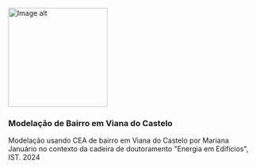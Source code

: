 <br />
<img
  src="https://i.imgur.com/osGX6L8.jpg"
  alt="Image alt"
  width="200px"
/>

### Modelação de Bairro em Viana do Castelo

Modelação usando CEA de bairro em Viana do Castelo por Mariana Januário no contexto da cadeira de doutoramento "Energia em Edifícios", IST. 2024



